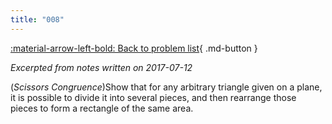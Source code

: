 ```yaml
---
title: "008"
---
```


[:material-arrow-left-bold: Back to problem list](../index.md){ .md-button }

*Excerpted from notes written on 2017-07-12*

(*Scissors Congruence*)Show that for any arbitrary triangle given on a plane, it is possible to divide it into several pieces, and then rearrange those pieces to form a rectangle of the same area.